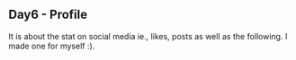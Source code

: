 ## Day6 - Profile

It is about the stat on social media ie., likes, posts as well as the following. I made one for myself :).
